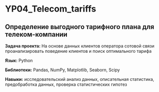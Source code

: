 # YP04_Telecom_tariffs
## Определение выгодного тарифного плана для телеком-компании
**Задача проекта:** На основе данных клиентов оператора сотовой связи проанализировать поведение клиентов и поиск оптимального тарифа 

**Язык:** Python 

**Библиотеки:** Pandas, NumPy, Matplotlib, Seaborn, Scipy

**Навыки:** исследовательский анализ данных, описательная статистика, предобработка данных, проверка статистических гипотез

